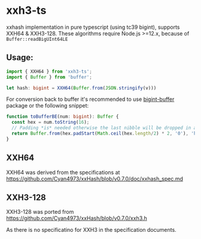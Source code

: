 # xxh3-ts
xxhash implementation in pure typescript (using tc39 bigint), supports XXH64 & XXH3-128.
These algorithms require Node.js >=12.x, because of `Buffer::readBigUInt64LE`

## Usage:
```ts
import { XXH64 } from 'xxh3-ts';
import { Buffer } from 'buffer';

let hash: bigint = XXH64(Buffer.from(JSON.stringify(v)))
```
For conversion back to buffer it's recommended to use [bigint-buffer](https://www.npmjs.com/package/bigint-buffer) package or the following snippet:
```ts
function toBufferBE(num: bigint): Buffer {
  const hex = num.toString(16);
  // Padding *is* needed otherwise the last nibble will be dropped in an edge case
  return Buffer.from(hex.padStart(Math.ceil(hex.length/2) * 2, '0'), 'hex');
}
```

## XXH64
XXH64 was derived from the specifications at https://github.com/Cyan4973/xxHash/blob/v0.7.0/doc/xxhash_spec.md

## XXH3-128
XXH3-128 was ported from https://github.com/Cyan4973/xxHash/blob/v0.7.0/xxh3.h

As there is no specificatino for XXH3 in the specification documents.